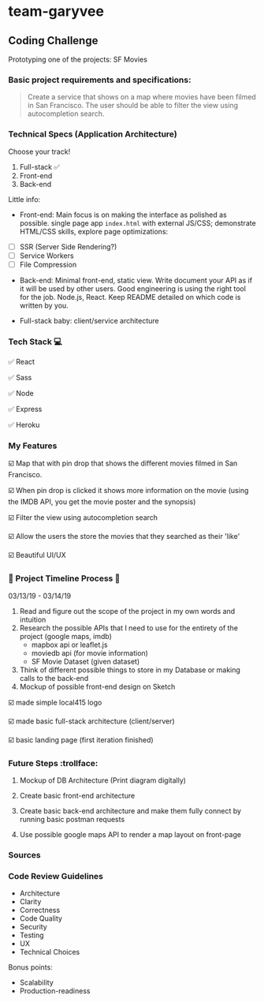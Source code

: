 # team-garyvee

## Coding Challenge

Prototyping one of the projects: SF Movies

### Basic project requirements and specifications:

> Create a service that shows on a map where movies have been filmed in San Francisco. The user should be able to filter the view using autocompletion search.

### Technical Specs (Application Architecture)

Choose your track!

1. Full-stack :white_check_mark:
2. Front-end
3. Back-end

Little info:

- Front-end: Main focus is on making the interface as polished as possible. single page app `index.html` with external JS/CSS; demonstrate HTML/CSS skills, explore page optimizations:
- [ ] SSR (Server Side Rendering?)
- [ ] Service Workers
- [ ] File Compression

- Back-end: Minimal front-end, static view. Write document your API as if it will be used by other users. Good engineering is using the right tool for the job. Node.js, React. Keep README detailed on which code is written by you.

- Full-stack baby: client/service architecture

### Tech Stack :computer:

:white_check_mark: React

:white_check_mark: Sass

:white_check_mark: Node

:white_check_mark: Express

:white_check_mark: Heroku

### My Features

:ballot_box_with_check: Map that with pin drop that shows the different movies filmed in San Francisco.

:ballot_box_with_check: When pin drop is clicked it shows more information on the movie (using the IMDB API, you get the movie poster and the synopsis)

:ballot_box_with_check: Filter the view using autocompletion search

:ballot_box_with_check: Allow the users the store the movies that they searched as their 'like'

:ballot_box_with_check: Beautiful UI/UX

### :triangular_flag_on_post: Project Timeline Process :triangular_flag_on_post:

03/13/19 - 03/14/19

1. Read and figure out the scope of the project in my own words and intuition
2. Research the possible APIs that I need to use for the entirety of the project (google maps, imdb)
   - mapbox api or leaflet.js
   - moviedb api (for movie information)
   - SF Movie Dataset (given dataset)
3. Think of different possible things to store in my Database or making calls to the back-end
4. Mockup of possible front-end design on Sketch

:ballot_box_with_check: made simple local415 logo

:ballot_box_with_check: made basic full-stack architecture (client/server)

:ballot_box_with_check: basic landing page (first iteration finished)

### Future Steps :trollface:

1. Mockup of DB Architecture (Print diagram digitally)
2. Create basic front-end architecture
3. Create basic back-end architecture and make them fully connect by running basic postman requests

4. Use possible google maps API to render a map layout on front-page

### Sources

### Code Review Guidelines

- Architecture
- Clarity
- Correctness
- Code Quality
- Security
- Testing
- UX
- Technical Choices

Bonus points:

- Scalability
- Production-readiness
